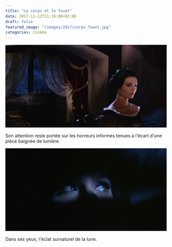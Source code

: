 ```yaml
---
title: "Le corps et le fouet"
date: 2017-11-12T21:19:00+02:00
draft: false
featured_image: "/images/2017/corps-fouet.jpg"
categories: cinéma
---
```


![corps-fouet](/images/2017/corps-fouet.jpg)

Son attention reste portée sur les horreurs informes tenues à l'écart d'une pièce baignée de lumière.

![corps-fouet](/images/2017/corps-fouet2.jpg)

Dans ses yeux, l'éclat surnaturel de la lune. 